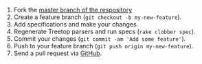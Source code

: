 1. Fork the [master branch of the respository](https://github.com/BlackacreLabs/precedent/tree/master)
2. Create a feature branch (`git checkout -b my-new-feature`).
3. Add specifications and make your changes.
4. Regenerate Treetop parsers and run specs (`rake clobber spec`).
5. Commit your changes (`git commit -am 'Add some feature'`).
6. Push to your feature branch (`git push origin my-new-feature`).
7. Send a pull request via [GitHub](https://github.com).
